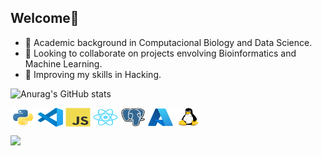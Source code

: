 ## Welcome👋

- 🌱 Academic background in Computacional Biology and Data Science.
- 👯 Looking to collaborate on projects envolving Bioinformatics and Machine Learning.
- 🤔 Improving my skills in Hacking.

![Anurag's GitHub stats](https://github-readme-stats.vercel.app/api?username=beatriz-lafuente&theme=dracula&show_icons=true)

<div style="display: inline_block">
 <img align="center" alt="Python" height="30" width="40" src="https://raw.githubusercontent.com/devicons/devicon/master/icons/python/python-original.svg">
 <img align="center" alt="Vscode" height="30" width="40" src="https://github.com/devicons/devicon/blob/master/icons/vscode/vscode-original.svg">
 <img align="center" alt="JavaScript" height="30" width="40" src="https://github.com/devicons/devicon/blob/master/icons/javascript/javascript-original.svg"">
 <img align="center" alt="React" height="30" width="40" src="https://github.com/devicons/devicon/blob/master/icons/react/react-original.svg">
 <img align="center" alt="PostgreSQL" height="30" width="40" src="https://github.com/devicons/devicon/blob/master/icons/postgresql/postgresql-original.svg">
 <img align="center" alt="Azure" height="30" width="40" src="https://github.com/devicons/devicon/blob/master/icons/azure/azure-original.svg">
 <img align="center" alt="Linux" height="30" width="40" src="https://github.com/devicons/devicon/blob/master/icons/linux/linux-original.svg">
</div>

<p> </p>
 
<div>
    <a href="https://www.linkedin.com/in/beatriz-lafuente-santos/" target="_blank"><img src="https://img.shields.io/badge/-LinkedIn-%230077B5?style=for-the-badge&logo=linkedin&logoColor=white" target="_blank"></a>     
</div>
